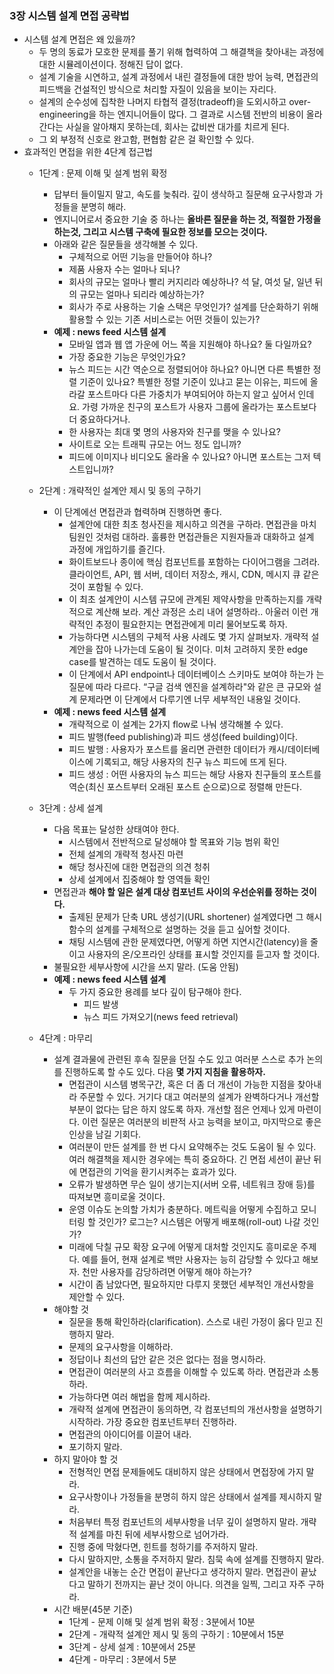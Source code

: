 ### 3장 시스템 설계 면접 공략법

- 시스템 설계 면접은 왜 있을까?
    - 두 명의 동료가 모호한 문제를 풀기 위해 협력하여 그 해결책을 찾아내는 과정에 대한 시뮬레이션이다. 정해진 답이 없다.
    - 설계 기술을 시연하고, 설계 과정에서 내린 결정들에 대한 방어 능력, 면접관의 피드백을 건설적인 방식으로 처리할 자질이 있음을 보이는 자리다.
    - 설계의 순수성에 집착한 나머지 타협적 결정(tradeoff)을 도외시하고 over-engineering을 하는 엔지니어들이 많다. 그 결과로 시스템 전반의 비용이 올라간다는 사실을 알아채지 못하는데, 회사는 값비싼 대가를 치르게 된다.
    - 그 외 부정적 신호로 완고함, 편협함 같은 걸 확인할 수 있다.
- 효과적인 면접을 위한 4단계 접근법
    - 1단계 : 문제 이해 및 설계 범위 확정
        - 답부터 들이밀지 말고, 속도를 늦춰라. 깊이 생삭하고 질문해 요구사항과 가정들을 분명히 해라.
        - 엔지니어로서 중요한 기술 중 하나는 **올바른 질문을 하는 것, 적절한 가정을 하는것, 그리고 시스템 구축에 필요한 정보를 모으는 것이다.**
        - 아래와 같은 질문들을 생각해볼 수 있다.
            - 구체적으로 어떤 기능을 만들어야 하나?
            - 제품 사용자 수는 얼마나 되나?
            - 회사의 규모는 얼마나 빨리 커지리라 예상하나? 석 달, 여섯 달, 일년 뒤의 규모는 얼마나 되리라 예상하는가?
            - 회사가 주로 사용하는 기술 스택은 무엇인가? 설계를 단순화하기 위해 활용할 수 있는 기존 서비스로는 어떤 것들이 있는가?
        - **예제 : news feed 시스템 설계**
            - 모바일 앱과 웹 앱 가운에 어느 쪽을 지원해야 하나요? 둘 다일까요?
            - 가장 중요한 기능은 무엇인가요?
            - 뉴스 피드는 시간 역순으로 정렬되어야 하나요? 아니면 다른 특별한 정렬 기준이 있나요? 특별한 정렬 기준이 있냐고 묻는 이유는, 피드에 올라갈 포스트마다 다른 가중치가 부여되어야 하는지 알고 싶어서 인데요. 가령 가까운 친구의 포스트가 사용자 그룹에 올라가는 포스트보다 더 중요하다거나.
            - 한 사용자는 최대 몇 명의 사용자와 친구를 맺을 수 있나요?
            - 사이트로 오는 트래픽 규모는 어느 정도 입니까?
            - 피드에 이미지나 비디오도 올라올 수 있나요? 아니면 포스트는 그저 텍스트입니까?
            
    - 2단계 : 개략적인 설계안 제시 및 동의 구하기
        - 이 단계에선 면접관과 협력하며 진행하면 좋다.
            - 설계안에 대한 최초 청사진을 제시하고 의견을 구하라. 면접관을 마치 팀원인 것처럼 대하라. 훌륭한 면접관들은 지원자들과 대화하고 설계 과정에 개입하기를 즐긴다.
            - 화이트보드나 종이에 핵심 컴포넌트를 포함하는 다이어그램을 그려라. 클라이언트, API, 웹 서버, 데이터 저장소, 캐시, CDN, 메시지 큐 같은 것이 포함될 수 있다.
            - 이 최초 설계안이 시스템 규모에 관계된 제약사항을 만족하는지를 개략적으로 계산해 보라. 계산 과정은 소리 내어 설명하라.. 아울러 이런 개략적인 추정이 필요한지는 면접관에게 미리 물어보도록 하자.
            - 가능하다면 시스템의 구체적 사용 사례도 몇 가지 살펴보자. 개략적 설계안을 잡아 나가는데 도움이 될 것이다. 미처 고려하지 못한 edge case를 발견하는 데도 도움이 될 것이다.
            - 이 단계에서 API endpoint나 데이터베이스 스키마도 보여야 하는가 는 질문에 따라 다르다. “구글 검색 엔진을 설계하라"와 같은 큰 규모와 설계 문제라면 이 단계에서 다루기엔 너무 세부적인 내용일 것이다.
        - **예제 : news feed 시스템 설계**
            - 개략적으로 이 설계는 2가지 flow로 나눠 생각해볼 수 있다.
            - 피드 발행(feed publishing)과 피드 생성(feed building)이다.
            - 피드 발행 : 사용자가 포스트를 올리면 관련한 데이터가 캐시/데이터베이스에 기록되고, 해당 사용자의 친구 뉴스 피드에 뜨게 된다.
            - 피드 생성 : 어떤 사용자의 뉴스 피드는 해당 사용자 친구들의 포스트를 역순(최신 포스트부터 오래된 포스트 순으로)으로 정렬해 만든다.
    - 3단계 : 상세 설계
        - 다음 목표는 달성한 상태여야 한다.
            - 시스템에서 전반적으로 달성해야 할 목표와 기능 범위 확인
            - 전체 설계의 개략적 청사진 마련
            - 해당 청사진에 대한 면접관의 의견 청취
            - 상세 설계에서 집중해야 할 영역들 확인
        - 면접관과 **해야 할 일은 설계 대상 컴포넌트 사이의 우선순위를 정하는 것이다.**
            - 출제된 문제가 단축 URL 생성기(URL shortener) 설계였다면 그 해시 함수의 설계를 구체적으로 설명하는 것을 듣고 싶어할 것이다.
            - 채팅 시스템에 관한 문제였다면, 어떻게 하면 지연시간(latency)을 줄이고 사용자의 온/오프라인 상태를 표시할 것인지를 듣고자 할 것이다.
        - 불필요한 세부사항에 시간을 쓰지 말라. (도움 안됨)
        - **예제 : news feed 시스템 설계**
            - 두 가지 중요한 용례를 보다 깊이 탐구해야 한다.
                - 피드 발생
                - 뉴스 피드 가져오기(news feed retrieval)
    - 4단계 : 마무리
        - 설계 결과물에 관련된 후속 질문을 던질 수도 있고 여러분 스스로 추가 논의를 진행하도록 할 수도 있다. 다음 **몇 가지 지침을 활용하자.**
            - 면접관이 시스템 병목구간, 혹은 더 좀 더 개선이 가능한 지점을 찾아내라 주문할 수 있다. 거기다 대고 여러분의 설계가 완벽하다거나 개선할 부분이 없다는 답은 하지 않도록 하자. 개선할 점은 언제나 있게 마련이다. 이런 질문은 여러분의 비판적 사고 능력을 보이고, 마지막으로 좋은 인상을 남길 기회다.
            - 여러분이 만든 설계를 한 번 다시 요약해주는 것도 도움이 될 수 있다. 여러 해결책을 제시한 경우에는 특히 중요하다. 긴 면접 세션이 끝난 뒤에 면접관의 기억을 환기시켜주는 효과가 있다.
            - 오류가 발생하면 무슨 일이 생기는지(서버 오류, 네트워크 장애 등)를 따져보면 흥미로울 것이다.
            - 운영 이슈도 논의할 가치가 충분하다. 메트릭을 어떻게 수집하고 모니터링 할 것인가? 로그는? 시스템은 어떻게 배포해(roll-out) 나갈 것인가?
            - 미래에 닥칠 규모 확장 요구에 어떻게 대처할 것인지도 흥미로운 주제다. 예를 들어, 현재 설계로 백만 사용자는 능히 감당할 수 있다고 해보자. 천만 사용자를 감당하려면 어떻게 해야 하는가?
            - 시간이 좀 남았다면, 필요하지만 다루지 못했던 세부적인 개선사항을 제안할 수 있다.
        - 해야할 것
            - 질문을 통해 확인하라(clarification). 스스로 내린 가정이 옳다 믿고 진행하지 말라.
            - 문제의 요구사항을 이해하라.
            - 정답이나 최선의 답안 같은 것은 없다는 점을 명시하라.
            - 면접관이 여러분의 사고 흐름을 이해할 수 있도록 하라. 면접관과 소통하라.
            - 가능하다면 여러 해법을 함께 제시하라.
            - 개략적 설계에 면접관이 동의하면, 각 컴포넌틔의 개선사항을 설명하기 시작하라. 가장 중요한 컴포넌트부터 진행하라.
            - 면접관의 아이디어를 이끌어 내라.
            - 포기하지 말라.
        - 하지 말아야 할 것
            - 전형적인 면접 문제들에도 대비하지 않은 상태에서 면접장에 가지 말라.
            - 요구사항이나 가정들을 분명히 하지 않은 상태에서 설계를 제시하지 말라.
            - 처음부터 특정 컴포넌트의 세부사항을 너무 깊이 설명하지 말라. 개략적 설계를 마친 뒤에 세부사항으로 넘어가라.
            - 진행 중에 막혔다면, 힌트를 청하기를 주저하지 말라.
            - 다시 말하지만, 소통을 주저하지 말라. 침묵 속에 설계를 진행하지 말라.
            - 설계안을 내놓는 순간 면접이 끝난다고 생각하지 말라. 면접관이 끝났다고 말하기 전까지는 끝난 것이 아니다. 의견을 일찍, 그리고 자주 구하라.
        - 시간 배분(45분 기준)
            - 1단계 - 문제 이해 및 설계 범위 확정 : 3분에서 10분
            - 2단계 - 개략적 설계안 제시 및 동의 구하기 : 10분에서 15분
            - 3단계 - 상세 설계 : 10분에서 25분
            - 4단계 - 마무리 : 3분에서 5분